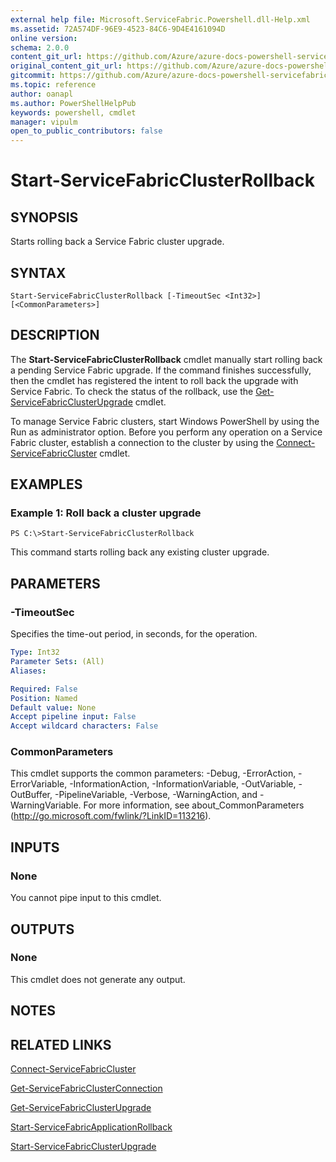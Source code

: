 ```yaml
---
external help file: Microsoft.ServiceFabric.Powershell.dll-Help.xml
ms.assetid: 72A574DF-96E9-4523-84C6-9D4E4161094D
online version:
schema: 2.0.0
content_git_url: https://github.com/Azure/azure-docs-powershell-servicefabric/blob/master/service-fabric-cmdlets/ServiceFabric/vlatest/Start-ServiceFabricClusterRollback.md
original_content_git_url: https://github.com/Azure/azure-docs-powershell-servicefabric/blob/master/service-fabric-cmdlets/ServiceFabric/vlatest/Start-ServiceFabricClusterRollback.md
gitcommit: https://github.com/Azure/azure-docs-powershell-servicefabric/blob/
ms.topic: reference
author: oanapl
ms.author: PowerShellHelpPub
keywords: powershell, cmdlet
manager: vipulm
open_to_public_contributors: false
---
```


# Start-ServiceFabricClusterRollback

## SYNOPSIS
Starts rolling back a Service Fabric cluster upgrade.

## SYNTAX

```
Start-ServiceFabricClusterRollback [-TimeoutSec <Int32>] [<CommonParameters>]
```

## DESCRIPTION
The **Start-ServiceFabricClusterRollback** cmdlet manually start rolling back a pending Service Fabric upgrade.
If the command finishes successfully, then the cmdlet has registered the intent to roll back the upgrade with Service Fabric.
To check the status of the rollback, use the [Get-ServiceFabricClusterUpgrade](./Get-ServiceFabricClusterUpgrade.md) cmdlet.

To manage Service Fabric clusters, start Windows PowerShell by using the Run as administrator option.
Before you perform any operation on a Service Fabric cluster, establish a connection to the cluster by using the [Connect-ServiceFabricCluster](./Connect-ServiceFabricCluster.md) cmdlet.

## EXAMPLES

### Example 1: Roll back a cluster upgrade
```
PS C:\>Start-ServiceFabricClusterRollback
```

This command starts rolling back any existing cluster upgrade.

## PARAMETERS

### -TimeoutSec
Specifies the time-out period, in seconds, for the operation.

```yaml
Type: Int32
Parameter Sets: (All)
Aliases: 

Required: False
Position: Named
Default value: None
Accept pipeline input: False
Accept wildcard characters: False
```

### CommonParameters
This cmdlet supports the common parameters: -Debug, -ErrorAction, -ErrorVariable, -InformationAction, -InformationVariable, -OutVariable, -OutBuffer, -PipelineVariable, -Verbose, -WarningAction, and -WarningVariable. For more information, see about_CommonParameters (http://go.microsoft.com/fwlink/?LinkID=113216).

## INPUTS

### None
You cannot pipe input to this cmdlet.

## OUTPUTS

### None
This cmdlet does not generate any output.

## NOTES

## RELATED LINKS

[Connect-ServiceFabricCluster](./Connect-ServiceFabricCluster.md)

[Get-ServiceFabricClusterConnection](./Get-ServiceFabricClusterConnection.md)

[Get-ServiceFabricClusterUpgrade](./Get-ServiceFabricClusterUpgrade.md)

[Start-ServiceFabricApplicationRollback](./Start-ServiceFabricApplicationRollback.md)

[Start-ServiceFabricClusterUpgrade](./Start-ServiceFabricClusterUpgrade.md)
